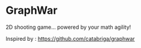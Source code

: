 # GraphWar
2D shooting game... powered by your math agility!

Inspired by : https://github.com/catabriga/graphwar
